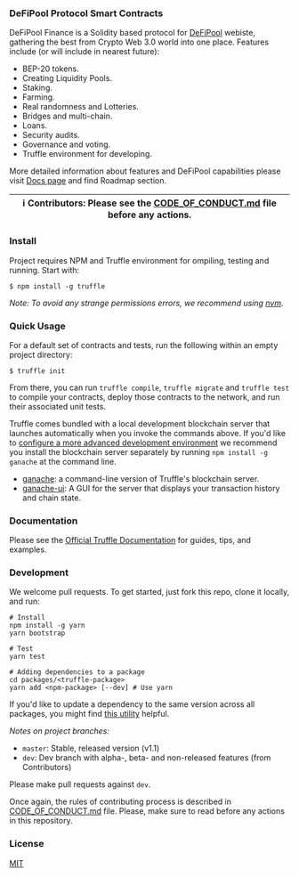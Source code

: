 ### DeFiPool Protocol Smart Contracts

DeFiPool Finance is a Solidity based protocol for [DeFiPool](https://defipool.finance/) webiste, gathering the best from Crypto
Web 3.0 world into one place. Features include (or will include in nearest future):

- BEP-20 tokens.
- Creating Liquidity Pools.
- Staking.
- Farming.
- Real randomness and Lotteries.
- Bridges and multi-chain.
- Loans.
- Security audits.
- Governance and voting.
- Truffle environment for developing.

More detailed information about features and DeFiPool capabilities please visit [Docs page](https://defipool.finance/docs) and
find Roadmap section.

| ℹ️ **Contributors**: Please see the [CODE_OF_CONDUCT.md](./CODE_OF_CONDUCT.md) file before any actions. |
| --------------------------------------------------------------------------------------- |

### Install

Project requires NPM and Truffle environment for ompiling, testing and running. Start with:

```
$ npm install -g truffle
```

_Note: To avoid any strange permissions errors, we recommend using [nvm](https://github.com/nvm-sh/nvm)._

### Quick Usage

For a default set of contracts and tests, run the following within an empty project directory:

```
$ truffle init
```

From there, you can run `truffle compile`, `truffle migrate` and `truffle test` to compile your contracts, deploy those contracts to the network, and run their associated unit tests.

Truffle comes bundled with a local development blockchain server that launches automatically when you invoke the commands above. If you'd like to [configure a more advanced development environment](https://trufflesuite.com/docs/truffle/reference/configuration) we recommend you install the blockchain server separately by running `npm install -g ganache` at the command line.

- [ganache](https://github.com/trufflesuite/ganache): a command-line version of Truffle's blockchain server.
- [ganache-ui](https://github.com/trufflesuite/ganache-ui): A GUI for the server that displays your transaction history and chain state.

### Documentation

Please see the [Official Truffle Documentation](https://trufflesuite.com/docs/) for guides, tips, and examples.

### Development

We welcome pull requests. To get started, just fork this repo, clone it locally, and run:

```shell
# Install
npm install -g yarn
yarn bootstrap

# Test
yarn test

# Adding dependencies to a package
cd packages/<truffle-package>
yarn add <npm-package> [--dev] # Use yarn
```

If you'd like to update a dependency to the same version across all packages, you might find [this utility](https://www.npmjs.com/package/lerna-update-wizard) helpful.

_Notes on project branches:_

- `master`: Stable, released version (v1.1)
- `dev`: Dev branch with alpha-, beta- and non-released features (from Contributors)

Please make pull requests against `dev`.

Once again, the rules of contributing process is described in [CODE_OF_CONDUCT.md](./CODE_OF_CONDUCT.md) file.
Please, make sure to read before any actions in this repository.

### License

[MIT](./LICENSE)